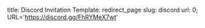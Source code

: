 title: Discord Invitation
Template: redirect_page
slug: discord
url: 0; URL='https://discord.gg/FhRYMeX7wt'